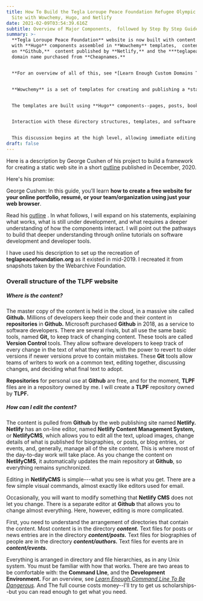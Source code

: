```yaml
---
title: How To Build the Tegla Loroupe Peace Foundation Refugee Olympic Team Web
  Site with Wowchemy, Hugo, and Netlify
date: 2021-02-09T03:54:39.616Z
subtitle: Overview of Major Components,  followed by Step By Step Guide
summary: >-
  **Tegla Loroupe Peace Foundation** website is now built with content created
  with **Hugo** components assembled in **Wowchemy** templates,  content stored
  on **Github,**  content published by **Netlify,** and the ***teglapeace.org***
  domain name purchased from **Cheapnames.**


  **For an overview of all of this, see *[Learn Enough Custom Domains To Be Dangerous](https://www.learnenough.com/custom-domains-tutorial/)***


  **Wowchemy** is a set of templates for creating and publishing a *static* website specialized for academic research and research groups. *Static* just means that the complete website is built each time you finish editing it, and all the website pages, now in their final HTML form, are published on the Internet, so that your website doesn't need any backend data base, or complicated backend programs to run, as Wordpress, or Wix, or other costly services require.


  The templates are built using **Hugo** components--pages, posts, books, biographies, events, images, galleries--software programs that convert various kinds of content into HTML pages ready to publish. **Hugo** establishes the framework for the website--the directories and subdirectories that contain text, images, bibliographic entries, biographical entries, and the software programs that control their appearance--Javascript programs, configuration files, CSS files, HTML files, scripting language programs.


  Interaction with these directory structures, templates, and software components can be very high-level, dealing only with editing text and uploading images, or can go deeper, allowing the fine-tuning of individual components.  


  This discussion begins at the high level, allowing immediate editing of an existing web site, and explores the expansion and modification of the web site (and troubleshooting any errors) by a series of examples.
draft: false
---
```

Here is a description by George Cushen of his project to build a framework for creating a static web site in a short [outline](https://georgecushen.com/create-your-website-with-hugo/) published in December, 2020.

Here's his promise: 

George Cushen:     In this guide, you’ll learn **how to create a free website for your online portfolio, resumé, or your team/organization using just your web browser**.

Read his [outline](https://georgecushen.com/create-your-website-with-hugo/) .  In what follows, I will expand on his statements, explaining what works, what is still under development, and what requires a deeper understanding of how the components interact.  I will point out the  pathways to build that deeper understanding through online tutorials on software development and developer tools.

I have used his description to set up the recreation of **teglapeacefoundation.org** as it existed in mid-2019.  I recreated it from snapshots taken by the Webarchive Foundation. 

### Overall structure of the TLPF website

##### Where is the content?

The master copy of the content is held in the cloud, in a massive site called **Github.** Millions of developers keep their code and their content in **repositories** in **Github.**  Microsoft purchased **Github** in 2018, as a service to software developers. There are several rivals, but all use the same basic tools, named **Git,** to keep track of changing content.  These tools are called **Version Control** tools.  They allow software developers to keep track of every change in the text of what they write, with the power to revert to older versions if newer versions prove to contain mistakes. These **Git** tools allow teams of writers to work on a common text, editing together, discussing changes, and deciding what final text to adopt.

**Repositories** for personal use at **Github** are free, and for the moment, **TLPF** files are in a repository owned by me.  I will create a **TLPF** repository owned by **TLPF.**



##### How can I edit the content?  

The content is pulled from **Github** by the web publishing site named **Netlify.  Netlify** has an on-line editor, named **Netlify Content Management System,**  or **NetlifyCMS**, which allows you to edit all the text, upload images, change details of what is published for biographies, or posts, or blog entries, or events, and, generally, manage all of the site content.  This is where most of the day-to-day work will take place.  As you change the content on **NetlifyCMS**, it automatically updates the main repository at **Github**, so everything remains synchronized. 

Editing in **NetlifyCMS** is simple---what you see is what you get. There are a few simple visual commands, almost exactly like editors used for email.

Occasionally, you will want to modify something that **Netlify CMS** does not let you change. There is a separate editor at **Github** that allows you to change almost everything.  Here, however, editing is more complicated. 

First, you need to understand the arrangement of directories that contain the content. Most content is in the directory ***content.*** Text files for posts or news entries are in the directory ***content/posts.*** Text files for biographies of people are in the directory ***content/authors.*** Text files for events are in ***content/events.***

Everything is arranged in directory and file hierarchies, as in any Unix system. You must be familiar with how that works.  There are two areas to be comfortable with: the **Command LIne**, and the **Development Environment.** For an overview, see *[Learn Enough Command Line To Be Dangerous](https://www.learnenough.com/command-line-tutorial/basics).* And The full course costs money--I'll try to get us scholarships--but you can read enough to get what you need.